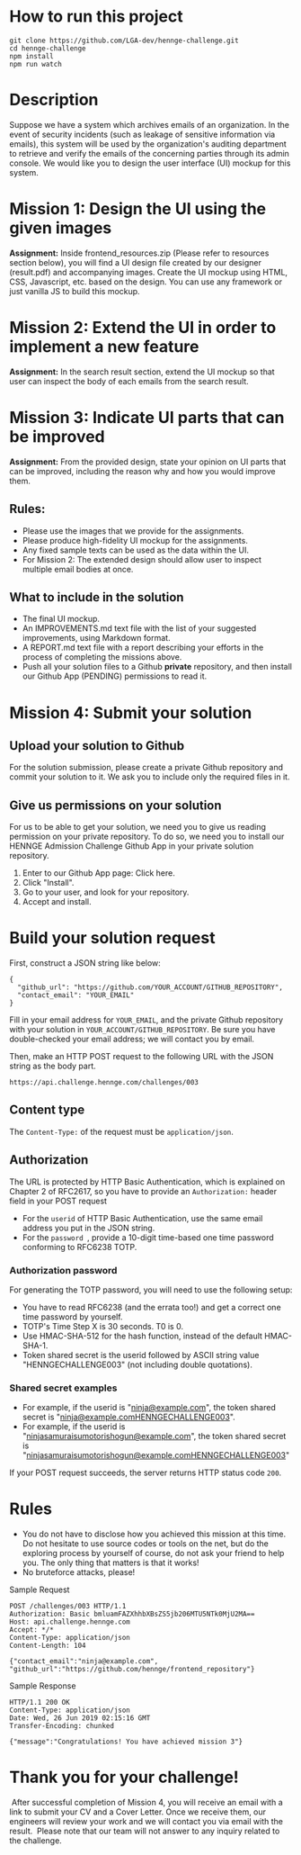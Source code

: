 # How to run this project
```
git clone https://github.com/LGA-dev/hennge-challenge.git
cd hennge-challenge
npm install
npm run watch
```

# Description
Suppose we have a system which archives emails of an organization. In the event of security incidents (such as leakage of sensitive information via emails), this system will be used by the organization's auditing department to retrieve and verify the emails of the concerning parties through its admin console. We would like you to design the user interface (UI) mockup for this system.

# Mission 1: Design the UI using the given images

**Assignment:** Inside frontend_resources.zip (Please refer to resources section below), you will find a UI design file created by our designer (result.pdf) and accompanying images. Create the UI mockup using HTML, CSS, Javascript, etc. based on the design. You can use any framework or just vanilla JS to build this mockup.

# Mission 2: Extend the UI in order to implement a new feature

**Assignment:** In the search result section, extend the UI mockup so that user can inspect the body of each emails from the search result.

# Mission 3: Indicate UI parts that can be improved

**Assignment:** From the provided design, state your opinion on UI parts that can be improved, including the reason why and how you would improve them.

## **Rules:**

* Please use the images that we provide for the assignments.
* Please produce high-fidelity UI mockup for the assignments.
* Any fixed sample texts can be used as the data within the UI.
* For Mission 2: The extended design should allow user to inspect multiple email bodies at once.

## **What to include in the solution**

* The final UI mockup.
* An IMPROVEMENTS.md text file with the list of your suggested improvements, using Markdown format.
* A REPORT.md text file with a report describing your efforts in the process of completing the missions above.
* Push all your solution files to a Github **private** repository, and then install our Github App (PENDING) permissions to read it.

# Mission 4: Submit your solution

## Upload your solution to Github

For the solution submission, please create a private Github repository and commit your solution to it. We ask you to include only the required files in it.

## Give us permissions on your solution

For us to be able to get your solution, we need you to give us reading permission on your private repository. To do so, we need you to install our HENNGE Admission Challenge Github App in your private solution repository.

1. Enter to our Github App page: Click here.
2. Click "Install".
3. Go to your user, and look for your repository.
4. Accept and install.

# Build your solution request

First, construct a JSON string like below:

```
{
  "github_url": "https://github.com/YOUR_ACCOUNT/GITHUB_REPOSITORY",
  "contact_email": "YOUR_EMAIL"
}
```

Fill in your email address for `YOUR_EMAIL`, and the private Github repository with your solution in `YOUR_ACCOUNT/GITHUB_REPOSITORY`. Be sure you have double-checked your email address; we will contact you by email.

Then, make an HTTP POST request to the following URL with the JSON string as the body part.

`https://api.challenge.hennge.com/challenges/003`

## **Content type**

The `Content-Type:` of the request must be `application/json`.

## **Authorization**

The URL is protected by HTTP Basic Authentication, which is explained on Chapter 2 of RFC2617, so you have to provide an `Authorization:` header field in your POST request

* For the `userid` of HTTP Basic Authentication, use the same email address you put in the JSON string.
* For the  `password `, provide a 10-digit time-based one time password conforming to RFC6238 TOTP.

### Authorization password

For generating the TOTP password, you will need to use the following setup:

* You have to read RFC6238 (and the errata too!) and get a correct one time password by yourself.
* TOTP's Time Step X is 30 seconds. T0 is 0.
* Use HMAC-SHA-512 for the hash function, instead of the default HMAC-SHA-1.
* Token shared secret is the userid followed by ASCII string value "HENNGECHALLENGE003" (not including double quotations).

### Shared secret examples

* For example, if the userid is "ninja@example.com", the token shared secret is "ninja@example.comHENNGECHALLENGE003".
* For example, if the userid is "ninjasamuraisumotorishogun@example.com", the token shared secret is "ninjasamuraisumotorishogun@example.comHENNGECHALLENGE003"

If your POST request succeeds, the server returns HTTP status code `200`.

# Rules

* You do not have to disclose how you achieved this mission at this time. Do not hesitate to use source codes or tools on the net, but do the exploring process by yourself of course, do not ask your friend to help you. The only thing that matters is that it works!
* No bruteforce attacks, please!

Sample Request

```
POST /challenges/003 HTTP/1.1
Authorization: Basic bmluamFAZXhhbXBsZS5jb206MTU5NTk0MjU2MA==
Host: api.challenge.hennge.com
Accept: */*
Content-Type: application/json
Content-Length: 104

{"contact_email":"ninja@example.com", "github_url":"https://github.com/hennge/frontend_repository"}
```

Sample Response

```
HTTP/1.1 200 OK
Content-Type: application/json
Date: Wed, 26 Jun 2019 02:15:16 GMT
Transfer-Encoding: chunked

{"message":"Congratulations! You have achieved mission 3"}
```

# Thank you for your challenge!

​ After successful completion of Mission 4, you will receive an email with a link to submit your CV and a Cover Letter. Once we receive them, our engineers will review your work and we will contact you via email with the result. ​ Please note that our team will not answer to any inquiry related to the challenge.